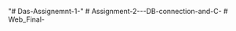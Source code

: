 "# Das-Assignemnt-1-" 
#   A s s i g n m e n t - 2 - - - D B - c o n n e c t i o n - a n d - C -  
 #   W e b _ F i n a l -  
 
